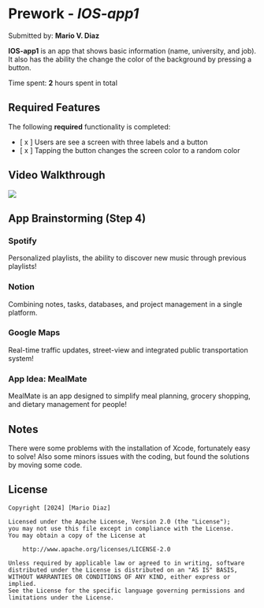 # Prework - *IOS-app1*

Submitted by: **Mario V. Diaz**

**IOS-app1** is an app that shows basic information (name, university, and job). It also has the ability the change the color of the background by pressing a button.

Time spent: **2** hours spent in total

## Required Features

The following **required** functionality is completed:

- [ x ] Users are see a screen with three labels and a button
- [ x ] Tapping the button changes the screen color to a random color
 
## Video Walkthrough


<a href="//imgur.com/a/xs1G6Pw">
<img style = "max-width:300px;" src="https://imgur.com/a/xs1G6Pw">
</a>



## App Brainstorming (Step 4)
### Spotify
Personalized playlists, the ability to discover new music through previous playlists!
### Notion
Combining notes, tasks, databases, and project management in a single platform.
### Google Maps
Real-time traffic updates, street-view and integrated public transportation system!
### App Idea: MealMate
MealMate is an app designed to simplify meal planning, grocery shopping, and dietary management for people!

## Notes

There were some problems with the installation of Xcode, fortunately easy to solve! 
Also some minors issues with the coding, but found the solutions by moving some code.

## License

    Copyright [2024] [Mario Diaz]

    Licensed under the Apache License, Version 2.0 (the "License");
    you may not use this file except in compliance with the License.
    You may obtain a copy of the License at

        http://www.apache.org/licenses/LICENSE-2.0

    Unless required by applicable law or agreed to in writing, software
    distributed under the License is distributed on an "AS IS" BASIS,
    WITHOUT WARRANTIES OR CONDITIONS OF ANY KIND, either express or implied.
    See the License for the specific language governing permissions and
    limitations under the License.
